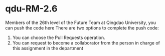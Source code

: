 # qdu-RM-2.6
Members of the 26th level of the Future Team at Qingdao University, you can push the code here
There are two options to complete the push code: 
1. You can choose the Pull Requests operation. 
2. You can request to become a collaborator from the person in charge of this assignment in the department
